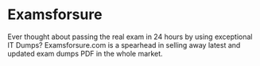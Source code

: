 # Examsforsure
Ever thought about passing the real exam in 24 hours by using exceptional IT Dumps? Examsforsure.com is a spearhead in selling away latest and updated exam dumps PDF in the whole market.
